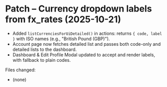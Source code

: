 # Patch – Currency dropdown labels from fx_rates (2025-10-21)

- Added `listCurrenciesForUiDetailed()` in actions: returns `{ code, label }` with ISO names (e.g., "British Pound (GBP)").
- Account page now fetches detailed list and passes both code-only and detailed lists to the dashboard.
- Dashboard & Edit Profile Modal updated to accept and render labels, with fallback to plain codes.

Files changed:

- (none)
